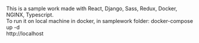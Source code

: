 This is a sample work made with React, Django, Sass, Redux, Docker, NGINX, Typescript.  
To run it on local machine in docker, in samplework folder: docker-compose up -d  
http://localhost
